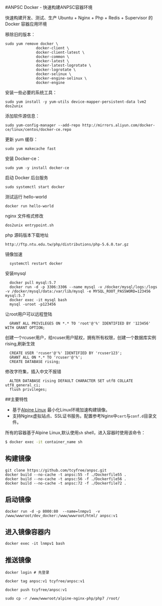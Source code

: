 #ANPSC Docker - 快速构建ANPSC容器环境

快速构建开发、测试、生产 Ubuntu + Nginx + Php + Redis + Supervisor 的Docker 容器应用环境


移除旧的版本：

    sudo yum remove docker \
                  docker-client \
                  docker-client-latest \
                  docker-common \
                  docker-latest \
                  docker-latest-logrotate \
                  docker-logrotate \
                  docker-selinux \
                  docker-engine-selinux \
                  docker-engine

安装一些必要的系统工具：

    sudo yum install -y yum-utils device-mapper-persistent-data lvm2  dos2unix


添加软件源信息：

    sudo yum-config-manager --add-repo http://mirrors.aliyun.com/docker-ce/linux/centos/docker-ce.repo



更新 yum 缓存：

    sudo yum makecache fast
    


安装 Docker-ce：

    sudo yum -y install docker-ce


启动 Docker 后台服务

    sudo systemctl start docker


测试运行 hello-world

    docker run hello-world


nginx 文件格式修改
    
    dos2unix entrypoint.sh
    
php 源码版本下载地址
   
    http://ftp.ntu.edu.tw/php/distributions/php-5.6.0.tar.gz


镜像加速  
     
      systemctl restart docker
      
      
安装mysql

      docker pull mysql:5.7
      docker run -d -p 3306:3306 --name mysql -v /docker/mysql/logs:/logs -v /docker/mysql/data:/var/lib/mysql -e MYSQL_ROOT_PASSWORD=123456 mysql:5.7
      docker exec -it mysql bash
      mysql -uroot -p123456
      
让root用户可以远程登陆
      
      GRANT ALL PRIVILEGES ON *.* TO 'root'@'%' IDENTIFIED BY '123456' WITH GRANT OPTION;
      
创建一个rcuser用户，给rcuser用户赋权，拥有所有权限，创建一个数据库实例rising,刷新生效
      
      CREATE USER 'rcuser'@'%' IDENTIFIED BY 'rcuser123';   
      GRANT ALL ON *.* TO 'rcuser'@'%';
      CREATE DATABASE rising;
      
修改字符集，插入中文不报错
      
      ALTER DATABASE rising DEFAULT CHARACTER SET utf8 COLLATE utf8_general_ci;        
      flush privileges;
      

##主要特性

+ 基于[Alpine Linux](https://alpinelinux.org/) 最小化Linux环境加速构建镜像。 
+ 支持Nginx虚拟站点、SSL证书服务。配置参考Nginx中`cert`与`conf.d`目录文件。

所有的容器基于Alpine Linux,默认使用`sh` shell，进入容器时使用该命令：

```bash
$ docker exec -it container_name sh
```

## 构建镜像
    git clone https://github.com/tcyfree/anpsc.git
    docker build --no-cache -t anpsc:55 -f ./Dockerfile55 .
    docker build --no-cache -t anpsc:56 -f ./Dockerfile56 .
    docker build --no-cache -t anpsc:72 -f ./Dockerfile72 .
    
## 启动镜像
    docker run -d -p 8000:80  --name=lnmpv1  -v /www/wwwroot/dev_docker:/www/wwwroot/html/ anpsc:v1
 
    
## 进入镜像容器内
    docker exec -it lnmpv1 bash

        

## 推送镜像
    docker login # 先登录
    
    docker tag anpsc:v1 tcyfree/anpsc:v1
    
    docker push tcyfree/anpsc:v1

    sudo cp -r /www/wwwroot/alpine-nginx-php/php7 /root/